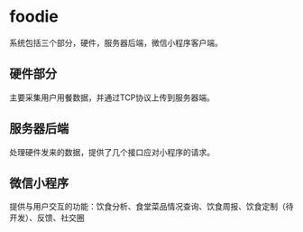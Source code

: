 # foodie
系统包括三个部分，硬件，服务器后端，微信小程序客户端。<br>
## 硬件部分
主要采集用户用餐数据，并通过TCP协议上传到服务器端。<br>
## 服务器后端
处理硬件发来的数据，提供了几个接口应对小程序的请求。<br>
## 微信小程序
提供与用户交互的功能：饮食分析、食堂菜品情况查询、饮食周报、饮食定制（待开发）、反馈、社交圈<br>
